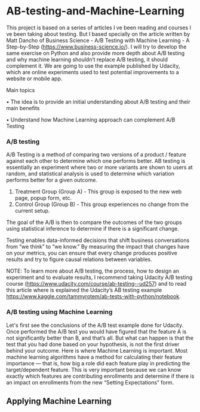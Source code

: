 # AB-testing-and-Machine-Learning

This project is based on a series of articles I ve been reading and courses I ve been taking about testing. But I based specially on the article written by Matt Dancho of Business Science - A/B Testing with Machine Learning - A Step-by-Step (https://www.business-science.io/). I will try to develop the same exercise on Python and also provide more depth about A/B testing and why machine learning shouldn’t replace A/B testing, it should complement it.
We are going to use the example published by Udacity, which are online experiments used to test potential improvements to a website or mobile app.

Main topics

•	The idea is to provide an initial understanding about A/B testing and their main benefits

•	Understand how Machine Learning approach can complement A/B Testing 


### A/B testing
A/B Testing is a method of comparing two versions of a product / feature against each other to determine which one performs better. AB testing is essentially an experiment where two or more variants are shown to users at random, and statistical analysis is used to determine which variation performs better for a given outcome.
1)	Treatment Group (Group A) - This group is exposed to the new web page, popup form, etc.
2)	Control Group (Group B) - This group experiences no change from the current setup.

The goal of the A/B is then to compare the outcomes of the two groups using statistical inference to determine if there is a significant change. 

Testing enables data-informed decisions that shift business conversations from “we think” to “we know.” By measuring the impact that changes have on your metrics, you can ensure that every change produces positive results and try to figure causal relations between variables.

NOTE: To learn more about A/B testing, the process, how to design an experiment and to evaluate results, I recommend taking Udacity A/B testing course (https://www.udacity.com/course/ab-testing--ud257) and to read this article where is explained the Udacity’s AB testing example  https://www.kaggle.com/tammyrotem/ab-tests-with-python/notebook.


### A/B testing using Machine Learning

Let's first see the conclusions of the A/B test example done for Udacity.
Once performed the A/B test you would have figured that the feature A is not significantly better than B, and that’s all. But what can happen is that the test that you had done based on your hypothesis, is not the first driver behind your outcome. Here is where Machine Learning is important. 
Most machine learning algorithms have a method for calculating their feature importance — that is, how big a role did each feature play in predicting the target/dependent feature. This is very important because we can know exactly which features are contributing enrollments and determine if there is an impact on enrollments from the new “Setting Expectations” form.

## Applying Machine Learning
